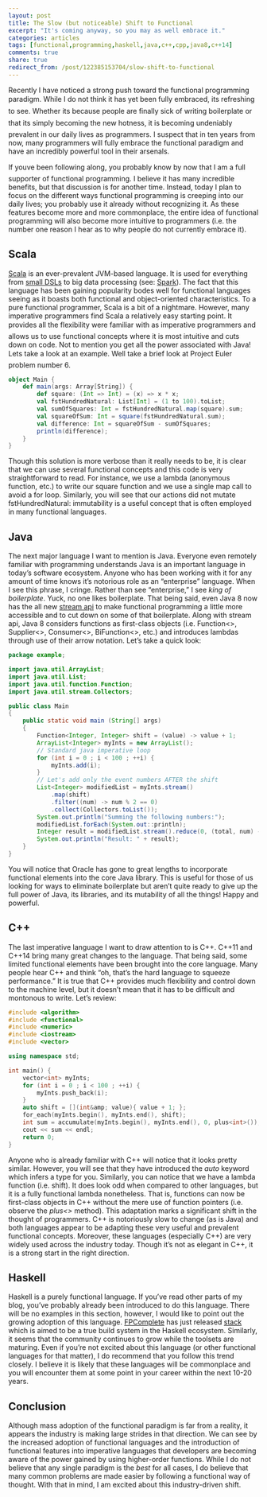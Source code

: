 ```yaml
---
layout: post
title: The Slow (but noticeable) Shift to Functional
excerpt: "It's coming anyway, so you may as well embrace it."
categories: articles
tags: [functional,programming,haskell,java,c++,cpp,java8,c++14]
comments: true
share: true
redirect_from: /post/122385153704/slow-shift-to-functional
---
```


<p>Recently I have noticed a strong push toward the functional programming paradigm. While I do not think it has yet been fully embraced, its refreshing to see. Whether its because people are finally sick of writing boilerplate or that its simply becoming the new hotness, it is becoming undeniably prevalent in our daily lives as programmers. I suspect that in ten years from now, many programmers will fully embrace the functional paradigm and have an incredibly powerful tool in their arsenals.</p><p>If youve been following along, you probably know by now that I am a full supporter of functional programming. I believe it has many incredible benefits, but that discussion is for another time. Instead, today I plan to focus on the different ways functional programming is creeping into our daily lives; you probably use it already without recognizing it. As these features become more and more commonplace, the entire idea of functional programming will also become more intuitive to programmers (i.e. the number one reason I hear as to why people do not currently embrace it).</p><h2>Scala</h2><p><a href="http://scala-lang.org" target="_blank">Scala</a> is an ever-prevalent JVM-based language. It is used for everything from <a href="http://www.scala-lang.org/old/node/1403" target="_blank">small DSLs</a> to big data processing (see: <a href="https://spark.apache.org/" target="_blank">Spark</a>). The fact that this language has been gaining popularity bodes well for functional languages seeing as it boasts both functional and object-oriented characteristics. To a pure functional programmer, Scala is a bit of a nightmare. However, many imperative programmers find Scala a relatively easy starting point. It provides all the flexibility were familiar with as imperative programmers and allows us to use functional concepts where it is most intuitive and cuts down on code. Not to mention you get all the power associated with Java! Lets take a look at an example. Well take a brief look at Project Euler problem number 6. </p>

```scala
object Main {
	def main(args: Array[String]) {
		def square: (Int => Int) = (x) => x * x;
		val fstHundredNatural: List[Int] = (1 to 100).toList;
		val sumOfSquares: Int = fstHundredNatural.map(square).sum;
		val squareOfSum: Int = square(fstHundredNatural.sum);
		val difference: Int = squareOfSum - sumOfSquares;
		println(difference);
	}
}
```

<p>Though this solution is more verbose than it really needs to be, it is clear that we can use several functional concepts and this code is very straightforward to read. For instance, we use a lambda (anonymous function, etc.) to write our square function and we use a single map call to avoid a for loop. Similarly, you will see that our actions did not mutate fstHundredNatural: immutability is a useful concept that is often employed in many functional languages.</p><h2>Java</h2><p>The next major language I want to mention is Java. Everyone even remotely familiar with programming understands Java is an important language in today&rsquo;s software ecosystem. Anyone who has been working with it for any amount of time knows it&rsquo;s notorious role as an &ldquo;enterprise&rdquo; language. When I see this phrase, I cringe. Rather than see &ldquo;enterprise,&rdquo; I see <i>king of boilerplate</i>. Yuck, no one likes boilerplate. That being said, even Java 8 now has the all new <a href="https://docs.oracle.com/javase/8/docs/api/java/util/stream/package-summary.html" target="_blank">stream api</a> to make functional programming a little more accessible and to cut down on some of that boilerplate. Along with stream api, Java 8 considers functions as first-class objects (i.e. Function<>, Supplier<>, Consumer<>, BiFunction<>, etc.) and introduces lambdas through use of their arrow notation. Let&rsquo;s take a quick look:</p>

```java
package example;

import java.util.ArrayList;
import java.util.List;
import java.util.function.Function;
import java.util.stream.Collectors;

public class Main
{
	public static void main (String[] args)
	{
		Function<Integer, Integer> shift = (value) -> value + 1;
		ArrayList<Integer> myInts = new ArrayList();
		// Standard java imperative loop
		for (int i = 0 ; i < 100 ; ++i) {
			myInts.add(i);
		}
		// Let's add only the event numbers AFTER the shift
		List<Integer> modifiedList = myInts.stream()
			.map(shift)
			.filter((num) -> num % 2 == 0)
			.collect(Collectors.toList());
		System.out.println("Summing the following numbers:");
		modifiedList.forEach(System.out::println);
		Integer result = modifiedList.stream().reduce(0, (total, num) -> total + num);
		System.out.println("Result: " + result);
	}
}
```

<p>You will notice that Oracle has gone to great lengths to incorporate functional elements into the core Java library. This is useful for those of us looking for ways to eliminate boilerplate but aren&rsquo;t quite ready to give up the full power of Java, its libraries, and its mutability of all the things! Happy and powerful.</p>
<h2>C++</h2>
<p>The last imperative language I want to draw attention to is C++. C++11 and C++14 bring many great changes to the language. That being said, some limited functional elements have been brought into the core language. Many people hear C++ and think &ldquo;oh, that&rsquo;s the hard language to squeeze performance.&rdquo; It is true that C++ provides much flexibility and control down to the machine level, but it doesn&rsquo;t mean that it has to be difficult and montonous to write. Let&rsquo;s review:</p>

```cpp
#include <algorithm>
#include <functional>
#include <numeric>
#include <iostream>
#include <vector>

using namespace std;

int main() {
	vector<int> myInts;
	for (int i = 0 ; i < 100 ; ++i) {
		myInts.push_back(i);
	}
	auto shift = [](int&amp; value){ value + 1; };
	for_each(myInts.begin(), myInts.end(), shift);
	int sum = accumulate(myInts.begin(), myInts.end(), 0, plus<int>());
	cout << sum << endl;
	return 0;
}
```

<p>Anyone who is already familiar with C++ will notice that it looks pretty similar. However, you will see that they have introduced the <i>auto</i> keyword which infers a type for you. Similarly, you can notice that we have a lambda function (i.e. shift). It does look odd when compared to other languages, but it is a fully functional lambda nonetheless. That is, functions can now be first-class objects in C++ without the mere use of function pointers (i.e. observe the <i>plus<></i> method). This adaptation marks a significant shift in the thought of programmers. C++ is notoriously slow to change (as is Java) and both languages appear to be adapting these very useful and prevalent functional concepts. Moreover, these languages (especially C++) are very widely used across the industry today. Though it&rsquo;s not as elegant in C++, it is a strong start in the right direction.</p>
<h2>Haskell</h2>
<p>Haskell is a purely functional language. If you&rsquo;ve read other parts of my blog, you&rsquo;ve probably already been introduced to do this language. There will be no examples in this section, however, I would like to point out the growing adoption of this language. <a href="http://fpcomplete.com" target="_blank">FPComplete</a> has just released <a href="https://www.fpcomplete.com/blog/2015/06/stack-0-1-release" target="_blank">stack</a> which is aimed to be a true build system in the Haskell ecosystem. Similarly, it seems that the community continues to grow while the toolsets are maturing. Even if you&rsquo;re not excited about this language (or other functional languages for that matter), I do recommend that you follow this trend closely. I believe it is likely that these languages will be commonplace and you will encounter them at some point in your career within the next 10-20 years.</p>
<h2>Conclusion</h2>
<p>Although mass adoption of the functional paradigm is far from a reality, it appears the industry is making large strides in that direction. We can see by the increased adoption of functional languages and the introduction of functional features into imperative languages that developers are becoming aware of the power gained by using higher-order functions. While I do not believe that any single paradigm is the <i>best</i> for all cases, I do believe that many common problems are made easier by following a functional way of thought. With that in mind, I am excited about this industry-driven shift.</p>

